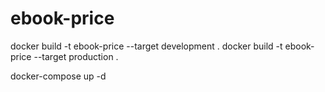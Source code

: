 # ebook-price

docker build -t ebook-price --target development .
docker build -t ebook-price --target production .

docker-compose up -d